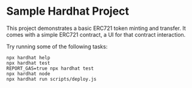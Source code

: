 # Sample Hardhat Project

This project demonstrates a basic ERC721 token minting and transfer. It comes with a simple ERC721 contract, a UI for that contract interaction.

Try running some of the following tasks:

```shell
npx hardhat help
npx hardhat test
REPORT_GAS=true npx hardhat test
npx hardhat node
npx hardhat run scripts/deploy.js
```
